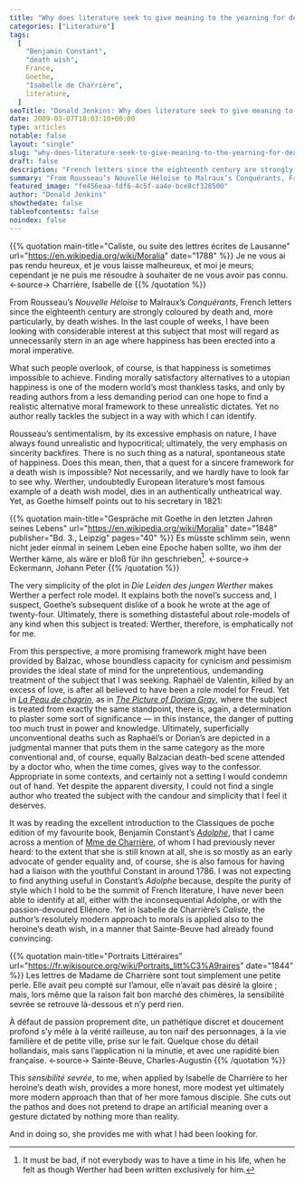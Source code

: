 ```yaml
---
title: "Why does literature seek to give meaning to the yearning for death?"
categories: ["Literature"]
tags:
  [
    "Benjamin Constant",
    "death wish",
    France,
    Goethe,
    "Isabelle de Charrière",
    literature,
  ]
seoTitle: "Donald Jenkins: Why does literature seek to give meaning to the yearning for death?"
date: 2009-03-07T18:03:10+00:00
type: articles
notable: false
layout: "single"
slug: "why-does-literature-seek-to-give-meaning-to-the-yearning-for-death"
draft: false
description: "French letters since the eighteenth century are strongly coloured by death and, more particularly, by death wishes. In this post I look at a subject that most will regard as unnecessarily stern in an age where happiness has been erected into a moral imperative."
summary: "From Rousseau’s Nouvelle Héloïse to Malraux’s Conquérants, French letters since the eighteenth century are strongly coloured by death and, more particularly, by death wishes. In this post I look at a subject that most will regard as unnecessarily stern in an age where happiness has been erected into a moral imperative."
featured_image: "fe456eaa-fdf6-4c5f-aa4e-bce8cf328500"
author: "Donald Jenkins"
showthedate: false
tableofcontents: false
noindex: false
---
```


{{% quotation main-title="Caliste, ou suite des lettres écrites de Lausanne" url="https://en.wikipedia.org/wiki/Moralia" date="1788" %}}
Je ne vous ai pas rendu heureux, et je vous laisse malheureux, et moi je meurs; cependant je ne puis me résoudre à souhaiter de ne vous avoir pas connu.
<-source->
Charrière, Isabelle de
{{% /quotation %}}

From Rousseau’s _Nouvelle Héloïse_ to Malraux’s _Conquérants_, French letters since the eighteenth century are strongly coloured by death and, more particularly, by death wishes. In the last couple of weeks, I have been looking with considerable interest at this subject that most will regard as unnecessarily stern in an age where happiness has been erected into a moral imperative.

What such people overlook, of course, is that happiness is sometimes impossible to achieve. Finding morally satisfactory alternatives to a utopian happiness is one of the modern world’s most thankless tasks, and only by reading authors from a less demanding period can one hope to find a realistic alternative moral framework to these unrealistic dictates. Yet no author really tackles the subject in a way with which I can identify.

Rousseau’s sentimentalism, by its excessive emphasis on nature, I have always found unrealistic and hypocritical; ultimately, the very emphasis on sincerity backfires. There is no such thing as a natural, spontaneous state of happiness. Does this mean, then, that a quest for a sincere framework for a death wish is impossible? Not necessarily, and we hardly have to look far to see why. Werther, undoubtedly European literature’s most famous example of a death wish model, dies in an authentically untheatrical way. Yet, as Goethe himself points out to his secretary in 1821:

{{% quotation main-title="Gespräche mit Goethe in den letzten Jahren seines Lebens" url="https://en.wikipedia.org/wiki/Moralia" date="1848" publisher="Bd. 3., Leipzig" pages="40" %}}
Es müsste schlimm sein, wenn nicht jeder einmal in seinem Leben eine Epoche haben sollte, wo ihm der Werther käme, als wäre er bloß für ihn geschrieben[^1].
<-source->
Eckermann, Johann Peter
{{% /quotation %}}

The very simplicity of the plot in _Die Leiden des jungen Werther_ makes Werther a perfect role model. It explains both the novel’s success and, I suspect, Goethe’s subsequent dislike of a book he wrote at the age of twenty-four. Ultimately, there is something distasteful about role-models of any kind when this subject is treated: Werther, therefore, is emphatically not for me.

From this perspective, a more promising framework might have been provided by Balzac, whose boundless capacity for cynicism and pessimism provides the ideal state of mind for the unpretentious, undemanding treatment of the subject that I was seeking. Raphaël de Valentin, killed by an excess of love, is after all believed to have been a role model for Freud. Yet in _[La Peau de chagrin](https://en.wikipedia.org/wiki/La_Peau_de_chagrin)_, as in _[The Picture of Dorian Gray](https://en.wikipedia.org/wiki/The_Picture_of_Dorian_Gray)_, where the subject is treated from exactly the same standpoint, there is, again, a determination to plaster some sort of significance — in this instance, the danger of putting too much trust in power and knowledge. Ultimately, superficially unconventional deaths such as Raphaël’s or Dorian’s are depicted in a judgmental manner that puts them in the same category as the more conventional and, of course, equally Balzacian death-bed scene attended by a doctor who, when the time comes, gives way to the confessor. Appropriate in some contexts, and certainly not a setting I would condemn out of hand. Yet despite the apparent diversity, I could not find a single author who treated the subject with the candour and simplicity that I feel it deserves.

It was by reading the excellent introduction to the Classiques de poche edition of my favourite book, Benjamin Constant’s _[Adolphe](https://en.wikipedia.org/wiki/Adolphe)_, that I came across a mention of [Mme de Charrière](https://fr.wikipedia.org/wiki/Isabelle_de_Charri%C3%A8re), of whom I had previously never heard: to the extent that she is still known at all, she is so mostly as an early advocate of gender equality and, of course, she is also famous for having had a liaison with the youthful Constant in around 1786. I was not expecting to find anything useful in Constant’s _Adolphe_ because, despite the purity of style which I hold to be the summit of French literature, I have never been able to identify at all, either with the inconsequential Adolphe, or with the passion-devoured Ellénore. Yet in Isabelle de Charrière’s _Caliste_, the author’s resolutely modern approach to morals is applied also to the heroine’s death wish, in a manner that Sainte-Beuve had already found convincing:

{{% quotation main-title="Portraits Littéraires" url="https://fr.wikisource.org/wiki/Portraits_litt%C3%A9raires" date="1844" %}}
Les lettres de Madame de Charrière sont tout simplement une petite perle. Elle avait peu compté sur l’amour, elle n’avait pas désiré la gloire ; mais, lors même que la raison fait bon marché des chimères, la sensibilité sevrée se retrouve là-dessous et n’y perd rien.

À défaut de passion proprement dite, un pathétique discret et doucement profond s’y mêle à la vérité railleuse, au ton naïf des personnages, à la vie familière et de petite ville, prise sur le fait. Quelque chose du détail hollandais, mais sans l’application ni la minutie, et avec une rapidité bien française.
<-source->
Sainte-Beuve, Charles-Augustin
{{% /quotation %}}

This _sensibilité sevrée_, to me, when applied by Isabelle de Charrière to her heroine’s death wish, provides a more honest, more modest yet ultimately more modern approach than that of her more famous disciple. She cuts out the pathos and does not pretend to drape an artificial meaning over a gesture dictated by nothing more than reality.

And in doing so, she provides me with what I had been looking for.

[^1]: It must be bad, if not everybody was to have a time in his life, when he felt as though Werther had been written exclusively for him.
